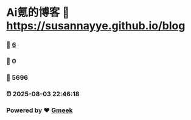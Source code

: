 # Ai氪的博客 :link: https://susannayye.github.io/blog 
### :page_facing_up: [6](https://susannayye.github.io/blog/tag.html) 
### :speech_balloon: 0 
### :hibiscus: 5696 
### :alarm_clock: 2025-08-03 22:46:18 
### Powered by :heart: [Gmeek](https://github.com/Meekdai/Gmeek)
